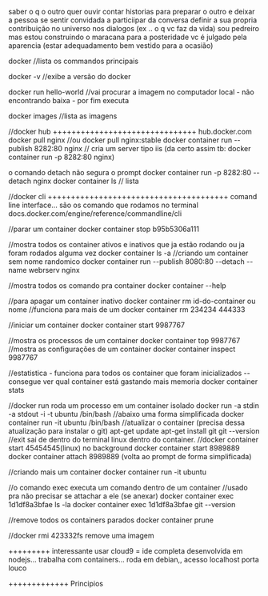 saber o q o outro quer ouvir
contar historias para preparar o outro e deixar a pessoa se sentir convidada a particiipar da conversa
definir a sua propria contribuição no universo nos dialogos (ex .. o q vc faz da vida) sou pedreiro mas estou 
construindo o maracana para a posteridade
vc é julgado pela aparencia (estar adequadamento bem vestido para a ocasião)

docker
//lista os commandos principais

docker -v
//exibe a versão do docker


docker run hello-world
//vai procurar a imagem no computador local - não encontrando baixa - por fim executa

docker images
//lista as imagens

//docker hub +++++++++++++++++++++++++++++++
hub.docker.com
docker pull nginx //ou docker pull nginx:stable
docker container run --publish 8282:80 nginx // cria um server tipo iis (da certo assim tb: docker container run -p 8282:80 nginx)

o comando detach não segura o prompt 
docker container run -p 8282:80 --detach nginx
docker container ls // lista

//docker cli +++++++++++++++++++++++++++++++++++++++
comand line interface... são os comando que rodamos no terminal
docs.docker.com/engine/reference/commandline/cli

//parar um container
docker container stop b95b5306a111

//mostra todos os container ativos e inativos que ja estão rodando ou ja foram rodados alguma vez
docker container ls -a
//criando um container sem nome randomico
docker container run --publish 8080:80 --detach --name webrserv nginx

//mostra todos os comando pra container
docker container --help

//para apagar um container inativo
docker container rm id-do-container ou nome
//funciona para mais de um
docker container rm 234234 444333

//iniciar um container 
docker container start 9987767

//mostra os processos de um container
docker container top 9987767
//mostra as configurações de um container
docker container inspect 9987767


//estatistica - funciona para todos os container que foram inicializados --consegue ver qual container está gastando mais memoria
docker container stats


//docker run  roda um processo em um container isolado
docker run -a stdin -a stdout -i  -t ubuntu /bin/bash
//abaixo uma forma simplificada
docker container run -it ubuntu /bin/bash
//atualizar o container (precisa dessa atualização para instalar o git)
apt-get update
apt-get install git
 git --version
 //exit sai de dentro do terminal linux dentro do container.
//docker container start 45454545(linux) no background
docker container start 8989889
docker container attach 8989889 (volta ao prompt de forma simplificada)

//criando mais um container
docker container run -it ubuntu


//o comando exec executa um comando dentro de um container
//usado pra não precisar se attachar a ele (se anexar)
docker container exec 1d1df8a3bfae ls -la
docker container exec 1d1df8a3bfae git --version

//remove todos os containers parados
docker container prune

//docker rmi 423332fs remove uma imagem

+++++++++ interessante usar cloud9 = ide completa desenvolvida em nodejs... trabalha com containers... roda em debian,, acesso localhost porta louco 













+++++++++++++ Principios 






